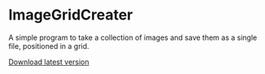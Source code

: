 # ImageGridCreater
A simple program to take a collection of images and save them as a single file, positioned in a grid.

[Download latest version](https://github.com/hardlydifficult/ImageGridCreator/blob/master/bin/Release/ImageGridCreator.zip?raw=true)
